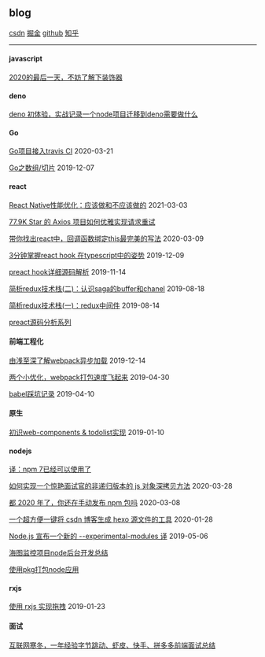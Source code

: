 ## blog

[csdn](https://blog.csdn.net/flytam) [掘金](https://juejin.im/user/592beb7c2f301e0057f8dc87) [github](https://github.com/flytam) [知乎](https://www.zhihu.com/people/tan-jia-hui-19)

-------------

#### javascript

[2020的最后一天，不妨了解下装饰器](https://github.com/flytam/blog/issues/22)

#### deno
[deno 初体验，实战记录一个node项目迁移到deno需要做什么](https://github.com/flytam/blog/issues/19)

#### Go

[Go项目接入travis CI](https://github.com/flytam/blog/issues/17) 2020-03-21

[Go之数组/切片](https://github.com/flytam/blog/issues/11) 2019-12-07

#### react

[React Native性能优化：应该做和不应该做的](https://github.com/flytam/blog/issues) 2021-03-03

[77.9K Star 的 Axios 项目如何优雅实现请求重试](https://github.com/flytam/blog/issues/21)

[带你找出react中，回调函数绑定this最完美的写法](https://github.com/flytam/blog/issues/16) 2020-03-09

[3分钟掌握react hook 在typescript中的姿势](https://github.com/flytam/blog/issues/12) 2019-12-09

[preact hook详细源码解析](https://github.com/flytam/blog/issues/10) 2019-11-14

[简析redux技术栈(二)：认识saga的buffer和chanel](https://github.com/flytam/blog/issues/9) 2019-08-18


[简析redux技术栈(一)：redux中间件](https://github.com/flytam/blog/issues/8) 2019-08-14

[preact源码分析系列](https://github.com/flytam/preact-source-learn)

#### 前端工程化

[由浅至深了解webpack异步加载](https://github.com/flytam/blog/issues/13) 2019-12-14

[两个小优化，webpack打包速度飞起来](https://github.com/flytam/blog/issues/6) 2019-04-30

[babel踩坑记录](https://github.com/flytam/blog/issues/5) 2019-04-10

#### 原生

[初识web-components & todolist实现](https://github.com/flytam/blog/issues/3) 2019-01-10

#### nodejs
[译：npm 7已经可以使用了](https://github.com/flytam/blog/issues/23)

[如何实现一个惊艳面试官的非递归版本的 js 对象深拷贝方法](https://github.com/flytam/blog/issues/18) 2020-03-28

[都 2020 年了，你还在手动发布 npm 包吗](https://github.com/flytam/blog/issues/15) 2020-03-08

[一个超方便一键将 csdn 博客生成 hexo 源文件的工具](https://github.com/flytam/blog/issues/14) 2020-01-28

[Node.js 宣布一个新的 --experimental-modules 译](https://github.com/flytam/blog/issues/7) 2019-05-06

[海图监控项目node后台开发总结](https://github.com/flytam/blog/issues/1)

[使用pkg打包node应用](https://github.com/flytam/blog/issues/2)


#### rxjs

[使用 rxjs 实现拖拽](https://github.com/flytam/blog/issues/4) 2019-01-23

#### 面试
[互联网寒冬，一年经验字节跳动、虾皮、快手、拼多多前端面试总结](https://github.com/flytam/blog/issues/20)
